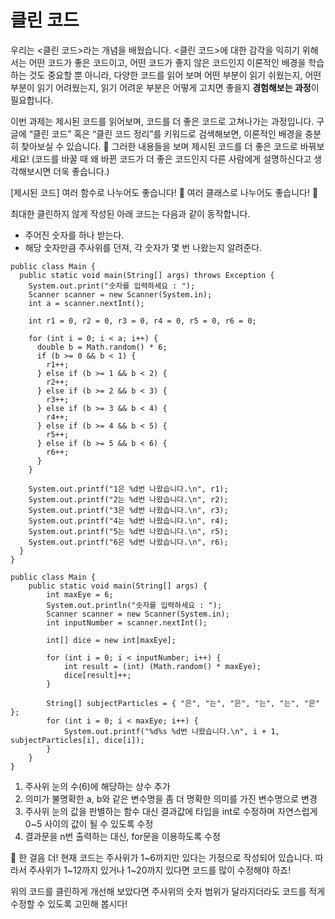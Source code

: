 # 클린 코드

우리는 <클린 코드>라는 개념을 배웠습니다. <클린 코드>에 대한 감각을 익히기 위해서는 어떤 코드가 좋은 코드이고, 어떤 코드가 좋지 않은 코드인지 이론적인 배경을 학습하는 것도 중요할 뿐 아니라, 다양한 코드를 읽어 보며 어떤 부분이 읽기 쉬웠는지, 어떤 부분이 읽기 어려웠는지, 읽기 어려운 부분은 어떻게 고치면 좋을지 **경험해보는 과정**이 필요합니다.

이번 과제는 제시된 코드를 읽어보며, 코드를 더 좋은 코드로 고쳐나가는 과정입니다. 구글에 “클린 코드” 혹은 “클린 코드 정리”를 키워드로 검색해보면, 이론적인 배경을 충분히 찾아보실 수 있습니다. 🙂 그러한 내용들을 보며 제시된 코드를 더 좋은 코드로 바꿔보세요! (코드를 바꿀 때 왜 바뀐 코드가 더 좋은 코드인지 다른 사람에게 설명하신다고 생각해보시면 더욱 좋습니다.)


[제시된 코드]
여러 함수로 나누어도 좋습니다! 🙂
여러 클래스로 나누어도 좋습니다! 🙂

최대한 클린하지 않게 작성된 아래 코드는 다음과 같이 동작합니다.
- 주어진 숫자를 하나 받는다.
- 해당 숫자만큼 주사위를 던져, 각 숫자가 몇 번 나왔는지 알려준다.
```
public class Main {
  public static void main(String[] args) throws Exception {
    System.out.print("숫자를 입력하세요 : ");
    Scanner scanner = new Scanner(System.in);
    int a = scanner.nextInt();

    int r1 = 0, r2 = 0, r3 = 0, r4 = 0, r5 = 0, r6 = 0;

    for (int i = 0; i < a; i++) {
      double b = Math.random() * 6;
      if (b >= 0 && b < 1) {
        r1++;
      } else if (b >= 1 && b < 2) {
        r2++;
      } else if (b >= 2 && b < 3) {
        r3++;
      } else if (b >= 3 && b < 4) {
        r4++;
      } else if (b >= 4 && b < 5) {
        r5++;
      } else if (b >= 5 && b < 6) {
        r6++;
      }
    }

    System.out.printf("1은 %d번 나왔습니다.\n", r1);
    System.out.printf("2는 %d번 나왔습니다.\n", r2);
    System.out.printf("3은 %d번 나왔습니다.\n", r3);
    System.out.printf("4는 %d번 나왔습니다.\n", r4);
    System.out.printf("5는 %d번 나왔습니다.\n", r5);
    System.out.printf("6은 %d번 나왔습니다.\n", r6);
  }
}
```

```
public class Main {
    public static void main(String[] args) {
        int maxEye = 6;
        System.out.println("숫자를 입력하세요 : ");
        Scanner scanner = new Scanner(System.in);
        int inputNumber = scanner.nextInt();

        int[] dice = new int[maxEye];

        for (int i = 0; i < inputNumber; i++) {
            int result = (int) (Math.random() * maxEye);
            dice[result]++;
        }

        String[] subjectParticles = { "은", "는", "은", "는", "는", "은" };
        for (int i = 0; i < maxEye; i++) {
            System.out.printf("%d%s %d번 나왔습니다.\n", i + 1, subjectParticles[i], dice[i]);
        }
    }
}

```
1. 주사위 눈의 수(6)에 해당하는 상수 추가
2. 의미가 불명확한 a, b와 같은 변수명을 좀 더 명확한 의미를 가진 변수명으로 변경
3. 주사위 눈의 값을 판별하는 함수 대신 결과값에 타입을 int로 수정하며 자연스럽게 0~5 사이의 값이 될 수 있도록 수정
4. 결과문을 n번 출력하는 대신, for문을 이용하도록 수정


📌 한 걸음 더!
현재 코드는 주사위가 1~6까지만 있다는 가정으로 작성되어 있습니다.
따라서 주사위가 1~12까지 있거나 1~20까지 있다면 코드를 많이 수정해야 하죠!

위의 코드를 클린하게 개선해 보았다면 주사위의 숫자 범위가 달라지더라도 코드를 적게 수정할 수 있도록 고민해 봅시다!
